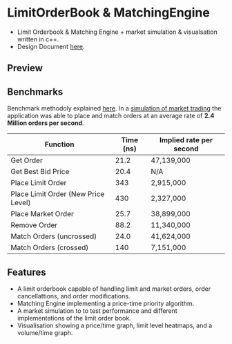 # LimitOrderBook & MatchingEngine
- Limit Orderbook &amp; Matching Engine   + market simulation &amp; visualsation written in c++.
- Design Document [here](https://github.com/jxm35/LimitOrderBook-MatchingEngine/wiki/Design-Document).

## Preview


## Benchmarks

Benchmark methodoly explained [here](https://github.com/jxm35/LimitOrderBook-MatchingEngine/wiki/Design-Document#213-benchmarking).
In a [simulation of market trading](https://github.com/jxm35/LimitOrderBook-MatchingEngine/wiki/Design-Document#23-market-simulation) the application was able to place and match orders at an average rate of <strong>2.4 Million orders per second</strong>.

| Function | Time (ns) | Implied rate per second |
| --- | --- | --- |
| Get Order | 21.2 | 47,139,000 |
| Get Best Bid Price | 20.4 | N/A |
| Place Limit Order | 343 | 2,915,000 |
| Place Limit Order (New Price Level) | 430 | 2,327,000 |
| Place Market Order | 25.7 | 38,899,000 |
| Remove Order | 88.2 | 11,340,000 |
| Match Orders (uncrossed) | 24.0 | 41,624,000 |
| Match Orders (crossed) | 140 | 7,151,000 |


## Features

- A limit orderbook capable of handling limit and market orders, order cancellattions, and order modifications.
- Matching Engine implementing a price-time priority algorithm.
- A market simulation to to test performance and different implementations of the limit order book.
- Visualisation showing a price/time graph, limit level heatmaps, and a volume/time graph.
